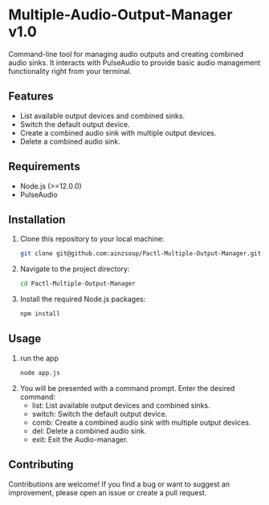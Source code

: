 # Multiple-Audio-Output-Manager v1.0
Command-line tool for managing audio outputs and creating combined audio sinks. It interacts with PulseAudio to provide basic audio management functionality right from your terminal.

## Features

- List available output devices and combined sinks.
- Switch the default output device.
- Create a combined audio sink with multiple output devices.
- Delete a combined audio sink.

## Requirements

- Node.js (>=12.0.0)
- PulseAudio

## Installation

1. Clone this repository to your local machine:
   ```bash
   git clone git@github.com:ainzsoup/Pactl-Multiple-Output-Manager.git

2. Navigate to the project directory:
    ```bash
    cd Pactl-Multiple-Output-Manager
3. Install the required Node.js packages:
   ```bash
   npm install
## Usage
1. run the app
    ```bash
    node app.js
2. You will be presented with a command prompt. Enter the desired command:
   - list: List available output devices and combined sinks.
   - switch: Switch the default output device.
   - comb: Create a combined audio sink with multiple output devices.
   - del: Delete a combined audio sink.
   - exit: Exit the Audio-manager.

## Contributing
Contributions are welcome! If you find a bug or want to suggest an improvement, please open an issue or create a pull request.
